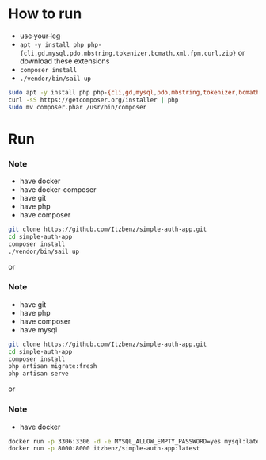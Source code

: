# How to run
- ~~use your leg~~
- `apt -y install php php-{cli,gd,mysql,pdo,mbstring,tokenizer,bcmath,xml,fpm,curl,zip}` or download these extensions
- `composer install`
- `./vendor/bin/sail up`





```bash
sudo apt -y install php php-{cli,gd,mysql,pdo,mbstring,tokenizer,bcmath,xml,fpm,curl,zip}
curl -sS https://getcomposer.org/installer | php 
sudo mv composer.phar /usr/bin/composer
```
# Run
### Note
- have docker
- have docker-composer
- have git
- have php
- have composer
```bash
git clone https://github.com/Itzbenz/simple-auth-app.git
cd simple-auth-app
composer install
./vendor/bin/sail up
```
or

### Note
- have git
- have php
- have composer
- have mysql
```bash
git clone https://github.com/Itzbenz/simple-auth-app.git
cd simple-auth-app
composer install
php artisan migrate:fresh
php artisan serve
```
or

### Note
- have docker
```bash
docker run -p 3306:3306 -d -e MYSQL_ALLOW_EMPTY_PASSWORD=yes mysql:latest 
docker run -p 8000:8000 itzbenz/simple-auth-app:latest
```
